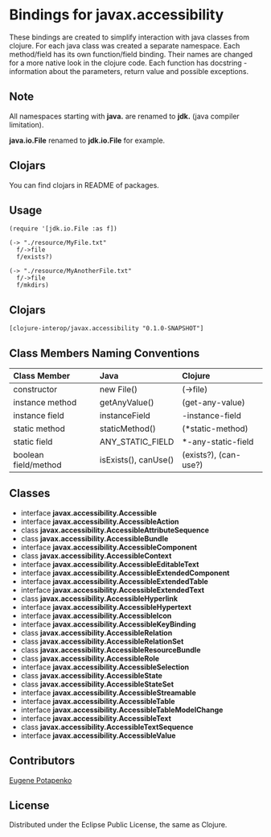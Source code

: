 # Bindings for javax.accessibility

These bindings are created to simplify interaction with java classes from clojure.
For each java class was created a separate namespace.
Each method/field has its own function/field binding.
Their names are changed for a more native look in the clojure code. Each function has docstring - information about the parameters, return value and possible exceptions.

## Note

All namespaces starting with **java.** are renamed to **jdk.** (java compiler limitation). 

**java.io.File** renamed to **jdk.io.File** for example. 

## Clojars

You can find clojars in README of packages.

## Usage

```
(require '[jdk.io.File :as f])

(-> "./resource/MyFile.txt"
  f/->file
  f/exists?)

(-> "./resource/MyAnotherFile.txt"
  f/->file
  f/mkdirs)
```




## Clojars

```
[clojure-interop/javax.accessibility "0.1.0-SNAPSHOT"]
```

## Class Members Naming Conventions

| Class Member | Java | Clojure |
|:--|:--|:--|
| constructor | new File() | (->file) |
| instance method | getAnyValue() | (get-any-value) |
| instance field | instanceField | -instance-field |
| static method | staticMethod() | (*static-method) |
| static field | ANY_STATIC_FIELD | *-any-static-field |
| boolean field/method | isExists(), canUse() | (exists?), (can-use?) |

## Classes

- interface **javax.accessibility.Accessible**
- interface **javax.accessibility.AccessibleAction**
- class **javax.accessibility.AccessibleAttributeSequence**
- class **javax.accessibility.AccessibleBundle**
- interface **javax.accessibility.AccessibleComponent**
- class **javax.accessibility.AccessibleContext**
- interface **javax.accessibility.AccessibleEditableText**
- interface **javax.accessibility.AccessibleExtendedComponent**
- interface **javax.accessibility.AccessibleExtendedTable**
- interface **javax.accessibility.AccessibleExtendedText**
- class **javax.accessibility.AccessibleHyperlink**
- interface **javax.accessibility.AccessibleHypertext**
- interface **javax.accessibility.AccessibleIcon**
- interface **javax.accessibility.AccessibleKeyBinding**
- class **javax.accessibility.AccessibleRelation**
- class **javax.accessibility.AccessibleRelationSet**
- class **javax.accessibility.AccessibleResourceBundle**
- class **javax.accessibility.AccessibleRole**
- interface **javax.accessibility.AccessibleSelection**
- class **javax.accessibility.AccessibleState**
- class **javax.accessibility.AccessibleStateSet**
- interface **javax.accessibility.AccessibleStreamable**
- interface **javax.accessibility.AccessibleTable**
- interface **javax.accessibility.AccessibleTableModelChange**
- interface **javax.accessibility.AccessibleText**
- class **javax.accessibility.AccessibleTextSequence**
- interface **javax.accessibility.AccessibleValue**

## Contributors

[Eugene Potapenko](https://github.com/potapenko/)

## License

Distributed under the Eclipse Public License, the same as Clojure.
